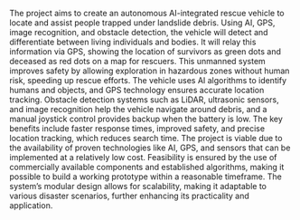 The project aims to create an autonomous AI-integrated rescue vehicle to locate and assist people trapped under landslide debris. Using AI, GPS, image recognition, and obstacle detection, the vehicle will detect and differentiate between living individuals and bodies. It will relay this information via GPS, showing the location of survivors as green dots and deceased as red dots on a map for rescuers. This unmanned system improves safety by allowing exploration in hazardous zones without human risk, speeding up rescue efforts. The vehicle uses AI algorithms to identify humans and objects, and GPS technology ensures accurate location tracking. Obstacle detection systems such as LiDAR, ultrasonic sensors, and image recognition help the vehicle navigate around debris, and a manual joystick control provides backup when the battery is low. The key benefits include faster response times, improved safety, and precise location tracking, which reduces search time. The project is viable due to the availability of proven technologies like AI, GPS, and sensors that can be implemented at a relatively low cost. Feasibility is ensured by the use of commercially available components and established algorithms, making it possible to build a working prototype within a reasonable timeframe. The system’s modular design allows for scalability, making it adaptable to various disaster scenarios, further enhancing its practicality and application.
